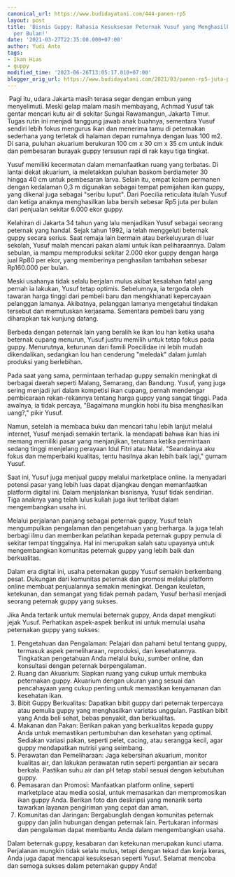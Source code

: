```yaml
---
canonical_url: https://www.budidayatani.com/444-panen-rp5
layout: post
title: 'Bisnis Guppy: Rahasia Kesuksesan Peternak Yusuf yang Menghasilkan Rp5 Juta
  per Bulan!'
date: '2021-03-27T22:35:00.000+07:00'
author: Yudi Anto
tags:
- Ikan Hias
- guppy
modified_time: '2023-06-26T13:05:17.010+07:00'
blogger_orig_url: https://www.budidayatani.com/2021/03/panen-rp5-juta-per-bulan-dari-ternak.html
---
```


<p>&nbsp;Pagi itu, udara Jakarta masih terasa segar dengan embun yang menyelimuti. Meski gelap malam masih membayang, Achmad Yusuf tak gentar mencari kutu air di sekitar Sungai Rawamangun, Jakarta Timur. Tugas rutin ini menjadi tanggung jawab anak buahnya, sementara Yusuf sendiri lebih fokus mengurus ikan dan menerima tamu di peternakan sederhana yang terletak di halaman depan rumahnya dengan luas 100 m2. Di sana, puluhan akuarium berukuran 100 cm x 30 cm x 35 cm untuk induk dan pembesaran burayak guppy tersusun rapi di rak kayu tiga tingkat.</p><p>Yusuf memiliki kecermatan dalam memanfaatkan ruang yang terbatas. Di lantai dekat akuarium, ia meletakkan puluhan baskom berdiameter 30 hingga 40 cm untuk pembesaran larva. Selain itu, empat kolam permanen dengan kedalaman 0,3 m digunakan sebagai tempat pemijahan ikan guppy, yang dikenal juga sebagai "seribu luput". Dari Poecilia reticulata itulah Yusuf dan ketiga anaknya menghasilkan laba bersih sebesar Rp5 juta per bulan dari penjualan sekitar 6.000 ekor guppy.</p><p>Kelahiran di Jakarta 34 tahun yang lalu menjadikan Yusuf sebagai seorang peternak yang handal. Sejak tahun 1992, ia telah menggeluti beternak guppy secara serius. Saat remaja lain bermain atau berkeluyuran di luar sekolah, Yusuf malah mencari pakan alami untuk ikan peliharaannya. Dalam sebulan, ia mampu memproduksi sekitar 2.000 ekor guppy dengan harga jual Rp80 per ekor, yang memberinya penghasilan tambahan sebesar Rp160.000 per bulan.</p><p>Meski usahanya tidak selalu berjalan mulus akibat kesalahan fatal yang pernah ia lakukan, Yusuf tetap optimis. Sebelumnya, ia tergoda oleh tawaran harga tinggi dari pembeli baru dan mengkhianati kepercayaan pelanggan lamanya. Akibatnya, pelanggan lamanya mengetahui tindakan tersebut dan memutuskan kerjasama. Sementara pembeli baru yang diharapkan tak kunjung datang.</p><p>Berbeda dengan peternak lain yang beralih ke ikan lou han ketika usaha beternak cupang menurun, Yusuf justru memilih untuk tetap fokus pada guppy. Menurutnya, keturunan dari famili Poecilidae ini lebih mudah dikendalikan, sedangkan lou han cenderung "meledak" dalam jumlah produksi yang berlebihan.</p><p>Pada saat yang sama, permintaan terhadap guppy semakin meningkat di berbagai daerah seperti Malang, Semarang, dan Bandung. Yusuf, yang juga sering menjadi juri dalam kompetisi ikan cupang, pernah mendengar pembicaraan rekan-rekannya tentang harga guppy yang sangat tinggi. Pada awalnya, ia tidak percaya, "Bagaimana mungkin hobi itu bisa menghasilkan uang?," pikir Yusuf.</p><p>Namun, setelah ia membaca buku dan mencari tahu lebih lanjut melalui internet, Yusuf menjadi semakin tertarik. Ia mendapati bahwa ikan hias ini memang memiliki pasar yang menjanjikan, terutama ketika permintaan sedang tinggi menjelang perayaan Idul Fitri atau Natal. "Seandainya aku fokus dan memperbaiki kualitas, tentu hasilnya akan lebih baik lagi," gumam Yusuf.</p><p>Saat ini, Yusuf juga menjual guppy melalui marketplace online. Ia menyadari potensi pasar yang lebih luas dapat dijangkau dengan memanfaatkan platform digital ini. Dalam menjalankan bisnisnya, Yusuf tidak sendirian. Tiga anaknya yang telah lulus kuliah juga ikut terlibat dalam mengembangkan usaha ini.</p><p>Melalui perjalanan panjang sebagai peternak guppy, Yusuf telah mengumpulkan pengalaman dan pengetahuan yang berharga. Ia juga telah berbagi ilmu dan memberikan pelatihan kepada peternak guppy pemula di sekitar tempat tinggalnya. Hal ini merupakan salah satu upayanya untuk mengembangkan komunitas peternak guppy yang lebih baik dan berkualitas.</p><p>Dalam era digital ini, usaha peternakan guppy Yusuf semakin berkembang pesat. Dukungan dari komunitas peternak dan promosi melalui platform online membuat penjualannya semakin meningkat. Dengan keuletan, ketekunan, dan semangat yang tidak pernah padam, Yusuf berhasil menjadi seorang peternak guppy yang sukses.</p><p>Jika Anda tertarik untuk memulai beternak guppy, Anda dapat mengikuti jejak Yusuf. Perhatikan aspek-aspek berikut ini untuk memulai usaha peternakan guppy yang sukses:</p><ol><li>Pengetahuan dan Pengalaman: Pelajari dan pahami betul tentang guppy, termasuk aspek pemeliharaan, reproduksi, dan kesehatannya. Tingkatkan pengetahuan Anda melalui buku, sumber online, dan konsultasi dengan peternak berpengalaman.</li><li>Ruang dan Akuarium: Siapkan ruang yang cukup untuk membuka peternakan guppy. Akuarium dengan ukuran yang sesuai dan pencahayaan yang cukup penting untuk memastikan kenyamanan dan kesehatan ikan.</li><li>Bibit Guppy Berkualitas: Dapatkan bibit guppy dari peternak terpercaya atau pemulia guppy yang menghasilkan varietas unggulan. Pastikan bibit yang Anda beli sehat, bebas penyakit, dan berkualitas.</li><li>Makanan dan Pakan: Berikan pakan yang berkualitas kepada guppy Anda untuk memastikan pertumbuhan dan kesehatan yang optimal. Sediakan variasi pakan, seperti pelet, cacing, atau serangga kecil, agar guppy mendapatkan nutrisi yang seimbang.</li><li>Perawatan dan Pemeliharaan: Jaga kebersihan akuarium, monitor kualitas air, dan lakukan perawatan rutin seperti pergantian air secara berkala. Pastikan suhu air dan pH tetap stabil sesuai dengan kebutuhan guppy.</li><li>Pemasaran dan Promosi: Manfaatkan platform online, seperti marketplace atau media sosial, untuk memasarkan dan mempromosikan ikan guppy Anda. Berikan foto dan deskripsi yang menarik serta tawarkan layanan pengiriman yang cepat dan aman.</li><li>Komunitas dan Jaringan: Bergabunglah dengan komunitas peternak guppy dan jalin hubungan dengan peternak lain. Pertukaran informasi dan pengalaman dapat membantu Anda dalam mengembangkan usaha.</li></ol><p>Dalam beternak guppy, kesabaran dan ketekunan merupakan kunci utama. Perjalanan mungkin tidak selalu mulus, tetapi dengan tekad dan kerja keras, Anda juga dapat mencapai kesuksesan seperti Yusuf. Selamat mencoba dan semoga sukses dalam peternakan guppy Anda!</p>